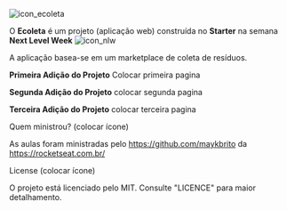 ![icon_ecoleta](https://user-images.githubusercontent.com/62728109/83677850-2cf1e200-a5b3-11ea-8d04-f91369115c62.png)

O **Ecoleta** é um projeto (aplicação web) construída no **Starter** na semana **Next Level Week** ![icon_nlw](https://user-images.githubusercontent.com/62728109/83677578-c076e300-a5b2-11ea-825c-bc31c88da1d2.png)

A aplicação basea-se em um marketplace de coleta de resíduos.

**Primeira Adição do Projeto**
Colocar primeira pagina

**Segunda Adição do Projeto**
colocar segunda pagina

**Terceira Adição do Projeto**
colocar terceira pagina

Quem ministrou? (colocar ícone)

As aulas foram ministradas pelo https://github.com/maykbrito da https://rocketseat.com.br/

License (colocar ícone)

O projeto está licenciado pelo MIT. Consulte "LICENCE" para maior detalhamento.
